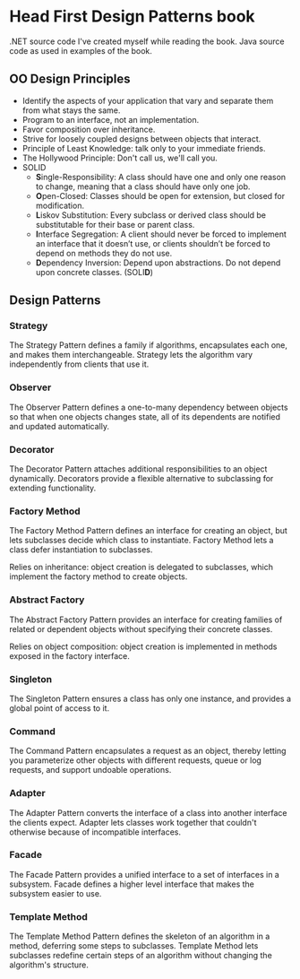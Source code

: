 # Head First Design Patterns book

.NET source code I've created myself while reading the book.
Java source code as used in examples of the book.

## OO Design Principles

- Identify the aspects of your application that vary and separate them from what stays the same.
- Program to an interface, not an implementation.
- Favor composition over inheritance.
- Strive for loosely coupled designs between objects that interact.
- Principle of Least Knowledge: talk only to your immediate friends.
- The Hollywood Principle: Don't call us, we'll call you.
- SOLID
  - **S**ingle-Responsibility: A class should have one and only one reason to change, meaning that a class should have only one job.
  - **O**pen-Closed: Classes should be open for extension, but closed for modification.
  - **L**iskov Substitution: Every subclass or derived class should be substitutable for their base or parent class.
  - **I**nterface Segregation: A client should never be forced to implement an interface that it doesn’t use, or clients shouldn’t be forced to depend on methods they do not use.
  - **D**ependency Inversion: Depend upon abstractions. Do not depend upon concrete classes. (SOLI**D**)

## Design Patterns

### Strategy

The Strategy Pattern defines a family if algorithms, encapsulates each one, and makes them interchangeable. Strategy lets the algorithm vary independently from clients that use it.

### Observer

The Observer Pattern defines a one-to-many dependency between objects so that when one objects changes state, all of its dependents are notified and updated automatically.

### Decorator

The Decorator Pattern attaches additional responsibilities to an object dynamically. Decorators provide a flexible alternative to subclassing for extending functionality.

### Factory Method

The Factory Method Pattern defines an interface for creating an object, but lets subclasses decide which class to instantiate. Factory Method lets a class defer instantiation to subclasses.

Relies on inheritance: object creation is delegated to subclasses, which implement the factory method to create objects.

### Abstract Factory

The Abstract Factory Pattern provides an interface for creating families of related or dependent objects without specifying their concrete classes.

Relies on object composition: object creation is implemented in methods exposed in the factory interface.

### Singleton

The Singleton Pattern ensures a class has only one instance, and provides a global point of access to it.

### Command

The Command Pattern encapsulates a request as an object, thereby letting you parameterize other objects with different requests, queue or log requests, and support undoable operations.

### Adapter

The Adapter Pattern converts the interface of a class into another interface the clients expect. Adapter lets classes work together that couldn't otherwise because of incompatible interfaces.

### Facade

The Facade Pattern provides a unified interface to a set of interfaces in a subsystem. Facade defines a higher level interface that makes the subsystem easier to use.

### Template Method

The Template Method Pattern defines the skeleton of an algorithm in a method, deferring some steps to subclasses. Template Method lets subclasses redefine certain steps of an algorithm without changing the algorithm's structure.

